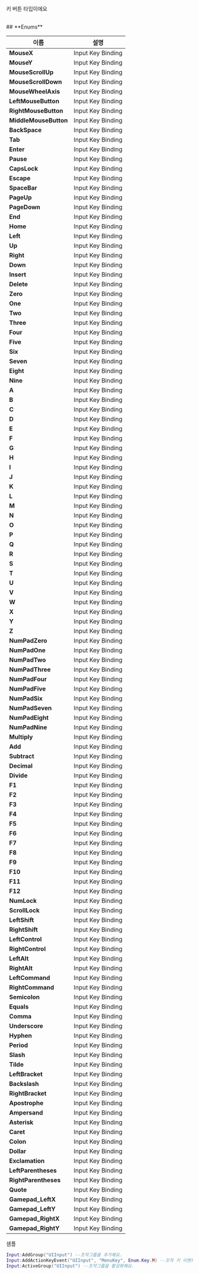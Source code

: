 
키 버튼 타입이에요 
<br>
## **Enums**

 **이름** | **설명** |
 --- | --- |
**MouseX** |Input Key Binding |
**MouseY** |Input Key Binding |
**MouseScrollUp** |Input Key Binding |
**MouseScrollDown** |Input Key Binding |
**MouseWheelAxis** |Input Key Binding |
**LeftMouseButton** |Input Key Binding |
**RightMouseButton** |Input Key Binding |
**MiddleMouseButton** |Input Key Binding |
**BackSpace** |Input Key Binding |
**Tab** |Input Key Binding |
**Enter** |Input Key Binding |
**Pause** |Input Key Binding |
**CapsLock** |Input Key Binding |
**Escape** |Input Key Binding |
**SpaceBar** |Input Key Binding |
**PageUp** |Input Key Binding |
**PageDown** |Input Key Binding |
**End** |Input Key Binding |
**Home** |Input Key Binding |
**Left** |Input Key Binding |
**Up** |Input Key Binding |
**Right** |Input Key Binding |
**Down** |Input Key Binding |
**Insert** |Input Key Binding |
**Delete** |Input Key Binding |
**Zero** |Input Key Binding |
**One** |Input Key Binding |
**Two** |Input Key Binding |
**Three** |Input Key Binding |
**Four** |Input Key Binding |
**Five** |Input Key Binding |
**Six** |Input Key Binding |
**Seven** |Input Key Binding |
**Eight** |Input Key Binding |
**Nine** |Input Key Binding |
**A** |Input Key Binding |
**B** |Input Key Binding |
**C** |Input Key Binding |
**D** |Input Key Binding |
**E** |Input Key Binding |
**F** |Input Key Binding |
**G** |Input Key Binding |
**H** |Input Key Binding |
**I** |Input Key Binding |
**J** |Input Key Binding |
**K** |Input Key Binding |
**L** |Input Key Binding |
**M** |Input Key Binding |
**N** |Input Key Binding |
**O** |Input Key Binding |
**P** |Input Key Binding |
**Q** |Input Key Binding |
**R** |Input Key Binding |
**S** |Input Key Binding |
**T** |Input Key Binding |
**U** |Input Key Binding |
**V** |Input Key Binding |
**W** |Input Key Binding |
**X** |Input Key Binding |
**Y** |Input Key Binding |
**Z** |Input Key Binding |
**NumPadZero** |Input Key Binding |
**NumPadOne** |Input Key Binding |
**NumPadTwo** |Input Key Binding |
**NumPadThree** |Input Key Binding |
**NumPadFour** |Input Key Binding |
**NumPadFive** |Input Key Binding |
**NumPadSix** |Input Key Binding |
**NumPadSeven** |Input Key Binding |
**NumPadEight** |Input Key Binding |
**NumPadNine** |Input Key Binding |
**Multiply** |Input Key Binding |
**Add** |Input Key Binding |
**Subtract** |Input Key Binding |
**Decimal** |Input Key Binding |
**Divide** |Input Key Binding |
**F1** |Input Key Binding |
**F2** |Input Key Binding |
**F3** |Input Key Binding |
**F4** |Input Key Binding |
**F5** |Input Key Binding |
**F6** |Input Key Binding |
**F7** |Input Key Binding |
**F8** |Input Key Binding |
**F9** |Input Key Binding |
**F10** |Input Key Binding |
**F11** |Input Key Binding |
**F12** |Input Key Binding |
**NumLock** |Input Key Binding |
**ScrollLock** |Input Key Binding |
**LeftShift** |Input Key Binding |
**RightShift** |Input Key Binding |
**LeftControl** |Input Key Binding |
**RightControl** |Input Key Binding |
**LeftAlt** |Input Key Binding |
**RightAlt** |Input Key Binding |
**LeftCommand** |Input Key Binding |
**RightCommand** |Input Key Binding |
**Semicolon** |Input Key Binding |
**Equals** |Input Key Binding |
**Comma** |Input Key Binding |
**Underscore** |Input Key Binding |
**Hyphen** |Input Key Binding |
**Period** |Input Key Binding |
**Slash** |Input Key Binding |
**Tilde** |Input Key Binding |
**LeftBracket** |Input Key Binding |
**Backslash** |Input Key Binding |
**RightBracket** |Input Key Binding |
**Apostrophe** |Input Key Binding |
**Ampersand** |Input Key Binding |
**Asterisk** |Input Key Binding |
**Caret** |Input Key Binding |
**Colon** |Input Key Binding |
**Dollar** |Input Key Binding |
**Exclamation** |Input Key Binding |
**LeftParentheses** |Input Key Binding |
**RightParentheses** |Input Key Binding |
**Quote** |Input Key Binding |
**Gamepad_LeftX** |Input Key Binding |
**Gamepad_LeftY** |Input Key Binding |
**Gamepad_RightX** |Input Key Binding |
**Gamepad_RightY** |Input Key Binding |

샘플 

```lua
Input:AddGroup("UIInput") --조작그룹을 추가해요.
Input:AddActionKeyEvent("UIInput", "MenuKey", Enum.Key.M) --조작 키 이벤트를 추가해요.
Input:ActiveGroup("UIInput") --조작그룹을 활성화해요.
```
